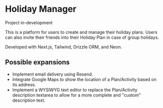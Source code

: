 # Holiday Manager

Project in-development

This is a platform for users to create and manage their holiday plans. Users can also invite their friends into their Holiday Plan in case of group holidays.

Developed with Next.js, Tailwind, Drizzle ORM, and Neon.

## Possible expansions

- Implement email delivery using Resend.
- Integrate Google Maps to show the location of a Plan/Activity based on its address.
- Implement a WYSIWYG text editor to replace the Plan/Activity description textarea to allow for a more complete and "custom" description text.
